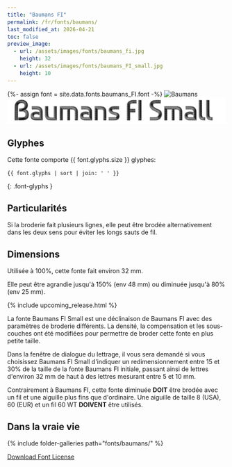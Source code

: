 ```yaml
---
title: "Baumans FI"
permalink: /fr/fonts/baumans/
last_modified_at: 2026-04-21
toc: false
preview_image:
  - url: /assets/images/fonts/baumans_fi.jpg
    height: 32
  - url: /assets/images/fonts/baumans_FI_small.jpg
    height: 10
---
```

{%- assign font = site.data.fonts.baumans_FI.font -%}
![Baumans](/assets/images/fonts/baumans_fi.jpg)
![Baumans](/assets/images/fonts/baumans_FI_small.jpg)

## Glyphes

Cette fonte comporte  {{ font.glyphs.size }} glyphes:

```
{{ font.glyphs | sort | join: ' ' }}
```
{: .font-glyphs }

 
## Particularités

Si la broderie fait plusieurs lignes, elle peut  être brodée  alternativement dans les deux sens pour éviter les longs sauts de fil.

## Dimensions

Utilisée à 100%, cette fonte fait environ 32 mm.

Elle peut être agrandie jusqu'à 150% (env 48 mm) ou diminuée jusqu'à 80% (env 25 mm).

{% include upcoming_release.html %}

La fonte Baumans FI Small  est une déclinaison de Baumans FI avec des paramètres de broderie différents. La densité, la compensation et les sous-couches ont été modifiées pour permettre de broder cette fonte en plus petite taille. 

Dans la fenêtre de dialogue du lettrage, il vous sera demandé si  vous choisissez Baumans FI Small d'indiquer un redimensionnement entre 15 et 30% de la taille de la fonte Baumans FI initiale, passant ainsi de lettres d'environ 32 mm de haut à des lettres mesurant entre 5 et 10 mm.

Contrairement à Baumans FI, cette fonte diminuée **DOIT** être brodée avec un fil et une aiguille plus fins que d'ordinaire. Une aiguille de taille 8 (USA), 60 (EUR) et un fil 60 WT **DOIVENT** être utilisés.


## Dans la vraie vie

{% include folder-galleries path="fonts/baumans/" %}


[Download Font License](https://github.com/inkstitch/inkstitch/tree/main/fonts/baumans_FI/LICENSE)
